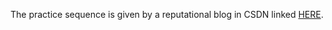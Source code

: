 The practice sequence is given by a reputational blog in CSDN linked [HERE](http://blog.csdn.net/guodongxiaren "POJ Practice").

